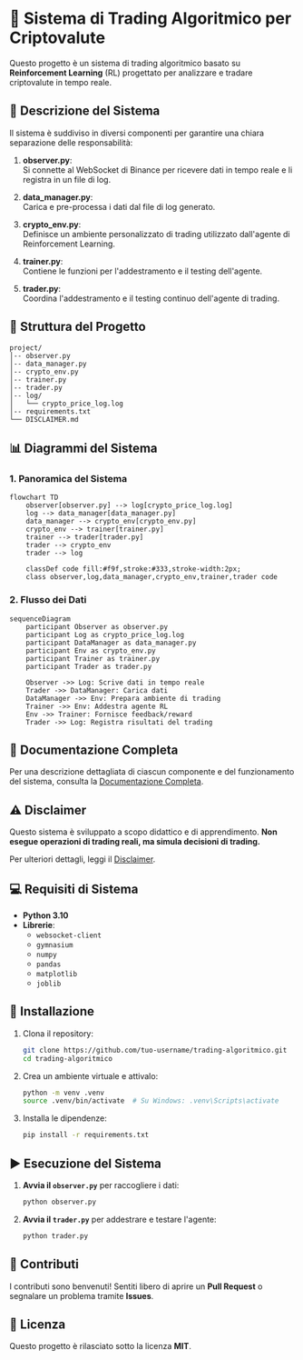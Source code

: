 
# 🚀 Sistema di Trading Algoritmico per Criptovalute

Questo progetto è un sistema di trading algoritmico basato su **Reinforcement Learning** (RL) progettato per analizzare e tradare criptovalute in tempo reale.

## 📝 **Descrizione del Sistema**

Il sistema è suddiviso in diversi componenti per garantire una chiara separazione delle responsabilità:

1. **observer.py**:  
   Si connette al WebSocket di Binance per ricevere dati in tempo reale e li registra in un file di log.

2. **data_manager.py**:  
   Carica e pre-processa i dati dal file di log generato.

3. **crypto_env.py**:  
   Definisce un ambiente personalizzato di trading utilizzato dall'agente di Reinforcement Learning.

4. **trainer.py**:  
   Contiene le funzioni per l'addestramento e il testing dell'agente.

5. **trader.py**:  
   Coordina l'addestramento e il testing continuo dell'agente di trading.

## 📂 **Struttura del Progetto**

```
project/
│-- observer.py
│-- data_manager.py
│-- crypto_env.py
│-- trainer.py
│-- trader.py
│-- log/
│   └── crypto_price_log.log
│-- requirements.txt
└── DISCLAIMER.md
```

## 📊 **Diagrammi del Sistema**

### 1. **Panoramica del Sistema**

```mermaid
flowchart TD
    observer[observer.py] --> log[crypto_price_log.log]
    log --> data_manager[data_manager.py]
    data_manager --> crypto_env[crypto_env.py]
    crypto_env --> trainer[trainer.py]
    trainer --> trader[trader.py]
    trader --> crypto_env
    trader --> log

    classDef code fill:#f9f,stroke:#333,stroke-width:2px;
    class observer,log,data_manager,crypto_env,trainer,trader code
```

### 2. **Flusso dei Dati**

```mermaid
sequenceDiagram
    participant Observer as observer.py
    participant Log as crypto_price_log.log
    participant DataManager as data_manager.py
    participant Env as crypto_env.py
    participant Trainer as trainer.py
    participant Trader as trader.py

    Observer ->> Log: Scrive dati in tempo reale
    Trader ->> DataManager: Carica dati
    DataManager ->> Env: Prepara ambiente di trading
    Trainer ->> Env: Addestra agente RL
    Env ->> Trainer: Fornisce feedback/reward
    Trader ->> Log: Registra risultati del trading
```

## 📖 **Documentazione Completa**

Per una descrizione dettagliata di ciascun componente e del funzionamento del sistema, consulta la [Documentazione Completa](project_documentation_corrected.md).

## ⚠️ **Disclaimer**

Questo sistema è sviluppato a scopo didattico e di apprendimento. **Non esegue operazioni di trading reali, ma simula decisioni di trading.**

Per ulteriori dettagli, leggi il [Disclaimer](DISCLAIMER.md).

## 💻 **Requisiti di Sistema**

- **Python 3.10**
- **Librerie**:
  - `websocket-client`
  - `gymnasium`
  - `numpy`
  - `pandas`
  - `matplotlib`
  - `joblib`

## 🚀 **Installazione**

1. Clona il repository:

   ```bash
   git clone https://github.com/tuo-username/trading-algoritmico.git
   cd trading-algoritmico
   ```

2. Crea un ambiente virtuale e attivalo:

   ```bash
   python -m venv .venv
   source .venv/bin/activate  # Su Windows: .venv\Scripts\activate
   ```

3. Installa le dipendenze:

   ```bash
   pip install -r requirements.txt
   ```

## ▶️ **Esecuzione del Sistema**

1. **Avvia il `observer.py`** per raccogliere i dati:

   ```bash
   python observer.py
   ```

2. **Avvia il `trader.py`** per addestrare e testare l'agente:

   ```bash
   python trader.py
   ```

## 🤝 **Contributi**

I contributi sono benvenuti! Sentiti libero di aprire un **Pull Request** o segnalare un problema tramite **Issues**.

## 📜 **Licenza**

Questo progetto è rilasciato sotto la licenza **MIT**.

